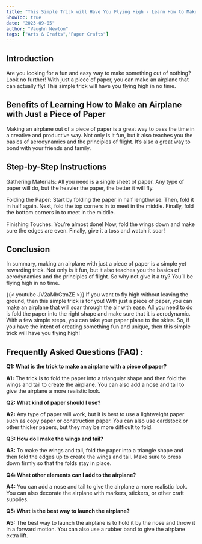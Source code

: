 ```yaml
---
title: "This Simple Trick will Have You Flying High - Learn How to Make an Airplane with Just a Piece of Paper!"
ShowToc: true 
date: "2023-09-05"
author: "Vaughn Newton" 
tags: ["Arts & Crafts","Paper Crafts"]
---
```

## Introduction
Are you looking for a fun and easy way to make something out of nothing? Look no further! With just a piece of paper, you can make an airplane that can actually fly! This simple trick will have you flying high in no time. 

## Benefits of Learning How to Make an Airplane with Just a Piece of Paper
Making an airplane out of a piece of paper is a great way to pass the time in a creative and productive way. Not only is it fun, but it also teaches you the basics of aerodynamics and the principles of flight. It’s also a great way to bond with your friends and family. 

## Step-by-Step Instructions
Gathering Materials: All you need is a single sheet of paper. Any type of paper will do, but the heavier the paper, the better it will fly. 

Folding the Paper: Start by folding the paper in half lengthwise. Then, fold it in half again. Next, fold the top corners in to meet in the middle. Finally, fold the bottom corners in to meet in the middle. 

Finishing Touches: You’re almost done! Now, fold the wings down and make sure the edges are even. Finally, give it a toss and watch it soar! 

## Conclusion
In summary, making an airplane with just a piece of paper is a simple yet rewarding trick. Not only is it fun, but it also teaches you the basics of aerodynamics and the principles of flight. So why not give it a try? You’ll be flying high in no time.

{{< youtube JV2aMbGtmZE >}} 
If you want to fly high without leaving the ground, then this simple trick is for you! With just a piece of paper, you can make an airplane that will soar through the air with ease. All you need to do is fold the paper into the right shape and make sure that it is aerodynamic. With a few simple steps, you can take your paper plane to the skies. So, if you have the intent of creating something fun and unique, then this simple trick will have you flying high!

## Frequently Asked Questions (FAQ) :
**Q1: What is the trick to make an airplane with a piece of paper?**

**A1:** The trick is to fold the paper into a triangular shape and then fold the wings and tail to create the airplane. You can also add a nose and tail to give the airplane a more realistic look.

**Q2: What kind of paper should I use?**

**A2:** Any type of paper will work, but it is best to use a lightweight paper such as copy paper or construction paper. You can also use cardstock or other thicker papers, but they may be more difficult to fold.

**Q3: How do I make the wings and tail?**

**A3:** To make the wings and tail, fold the paper into a triangle shape and then fold the edges up to create the wings and tail. Make sure to press down firmly so that the folds stay in place.

**Q4: What other elements can I add to the airplane?**

**A4:** You can add a nose and tail to give the airplane a more realistic look. You can also decorate the airplane with markers, stickers, or other craft supplies.

**Q5: What is the best way to launch the airplane?**

**A5:** The best way to launch the airplane is to hold it by the nose and throw it in a forward motion. You can also use a rubber band to give the airplane extra lift.





